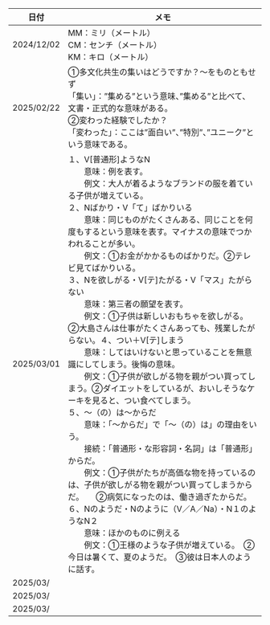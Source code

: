 | 日付       | メモ                                                                                                                                                                                                                                                                                                                                                                                                                                                                                                                                                                                                                                                                                                                                                                                                                                                                                                                                                                                                                                                                                                                                                                                                                                                                                                   |
| ---------- | ------------------------------------------------------------------------------------------------------------------------------------------------------------------------------------------------------------------------------------------------------------------------------------------------------------------------------------------------------------------------------------------------------------------------------------------------------------------------------------------------------------------------------------------------------------------------------------------------------------------------------------------------------------------------------------------------------------------------------------------------------------------------------------------------------------------------------------------------------------------------------------------------------------------------------------------------------------------------------------------------------------------------------------------------------------------------------------------------------------------------------------------------------------------------------------------------------------------------------------------------------------------------------------------------------ |
| 2024/12/02 | MM：ミリ（メートル）<br />CM：センチ（メートル）<br />KM：キロ（メートル）                                                                                                                                                                                                                                                                                                                                                                                                                                                                                                                                                                                                                                                                                                                                                                                                                                                                                                                                                                                                                                                                                                                                                                                                                             |
| 2025/02/22 | ①多文化共生の集いはどうですか？～をものともせず<br />「集い」：”集める”という意味、”集める”と比べて、文書・正式的な意味がある。<br />②変わった経験でしたか？<br />「変わった」：ここは”面白い”、”特別”、”ユニーク”という意味である。                                                                                                                                                                                                                                                                                                                                                                                                                                                                                                                                                                                                                                                                                                                                                                                                                                                                                                                                                                                                                                                       |
| 2025/03/01 | １、V[普通形]ようなN<br />　　意味：例を表す。<br />　　例文：大人が着るようなブランドの服を着ている子供が増えている。<br />２、Nばかり・V「て」ばかりいる<br />　　意味：同じものがたくさんある、同じことを何度もするという意味を表す。マイナスの意味でつかわれることが多い。<br />　　例文：①お金がかかるものばかりだ。②テレビ見てばかりいる。<br />３、Nを欲しがる・V[テ]たがる・V「マス」たがらない<br />　　意味：第三者の願望を表す。<br />　　例文：①子供は新しいおもちゃを欲しがる。②大島さんは仕事がたくさんあっても、残業したがらない。４、つい＋V[テ]しまう<br />　　意味：してはいけないと思っていることを無意識にしてしまう。後悔の意味。<br />　　例文：①子供が欲しがる物を親がつい買ってしまう。②ダイエットをしているが、おいしそうなケーキを見ると、つい食べてしまう。<br />５、～（の）は～からだ<br />　　意味：「～からだ」で「～（の）は」の理由をいう。<br />　　接続：「普通形・な形容詞・名詞」は「普通形」からだ。<br />　　例文：①子供がたちが高価な物を持っているのは、子供が欲しがる物を親がつい買ってしまうからだ。　　②病気になったのは、働き過ぎたからだ。<br />６、Nのようだ・Nのように（V／A／Na）・N１のようなN２<br />　　意味：ほかのものに例える<br />　　例文：①王様のような子供が増えている。　②今日は暑くて、夏のようだ。　③彼は日本人のように話す。 |
| 2025/03/   |                                                                                                                                                                                                                                                                                                                                                                                                                                                                                                                                                                                                                                                                                                                                                                                                                                                                                                                                                                                                                                                                                                                                                                                                                                                                                                        |
| 2025/03/   |                                                                                                                                                                                                                                                                                                                                                                                                                                                                                                                                                                                                                                                                                                                                                                                                                                                                                                                                                                                                                                                                                                                                                                                                                                                                                                        |
| 2025/03/   |                                                                                                                                                                                                                                                                                                                                                                                                                                                                                                                                                                                                                                                                                                                                                                                                                                                                                                                                                                                                                                                                                                                                                                                                                                                                                                        |
